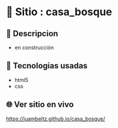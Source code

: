 # :name_badge: Sitio : casa_bosque

## :newspaper: Descripcion 
- en construcción

## 🧠 Tecnologias usadas
- html5
- css

## 🌐 Ver sitio en vivo
https://juambeltz.github.io/casa_bosque/
